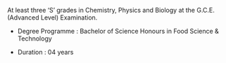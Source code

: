 At least three ‘S’ grades in Chemistry, Physics and Biology at the G.C.E. (Advanced Level)
Examination.
 - Degree Programme 	 :	 Bachelor of Science Honours in Food Science & Technology

 - Duration 	 	 :	 04 years